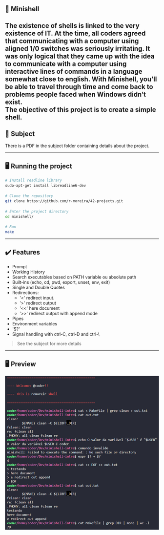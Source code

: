 ## 🚀 Minishell
The existence of shells is linked to the very existence of IT. At the time, all coders agreed
that communicating with a computer using aligned 1/0 switches was seriously
irritating. It was only logical that they came up with the idea to communicate with
a computer using interactive lines of commands in a language somewhat close
to english.
With Minishell, you’ll be able to travel through time and come back to problems
people faced when Windows didn’t exist.\
The objective of this project is to create a simple shell.
---

## 📖 Subject
There is a PDF in the subject folder containing details about the project.

---

## 🖥️ Running the project

```bash
# Install readline library
sudo-apt-get install libreadline6-dev

# Clone the repository
git clone https://github.com/r-moreira/42-projects.git

# Enter the project directory
cd minishell/

# Run
make
```

---

## ✔️ Features
* Prompt
* Working History
* Search executables based on PATH variable ou absolute path
* Built-ins (echo, cd, pwd, export, unset, env, exit)
* Single and Double Quotes
* Redirections:
  * '<' redirect input.
  * '>' redirect output
  * '<<' here document
  * '>>' redirect output with append mode
* Pipes
* Environment variables
* '$?'
* Signal handling with ctrl-C, ctrl-D and ctrl-\
> See the subject for more details
---

## 🖥 Preview
<p>
  <img src="./img/minishell-img.png" width="600">
</p>
